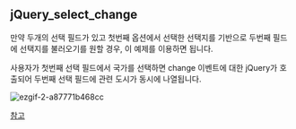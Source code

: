 ## jQuery_select_change

만약 두개의 선택 필드가 있고 첫번째 옵션에서 선택한 선택지를 기반으로 두번째 필드에 선택지를 불러오기를 원할 경우, 이 예제를 이용하면 됩니다. 

사용자가 첫번째 선택 필드에서 국가를 선택하면 change 이벤트에 대한 jQuery가 호출되어 두번째 선택 필드에 관련 도시가 동시에 나열됩니다.

![ezgif-2-a87771b468cc](https://user-images.githubusercontent.com/38427658/55010850-51097900-5028-11e9-9db4-8a344950c43c.gif)

[참고](https://www.formget.com/jquery-select-change/)
